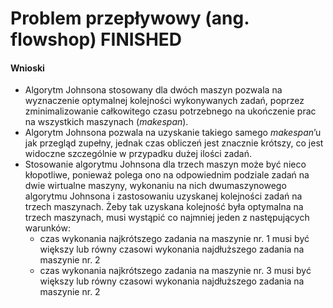 # Problem przepływowy (ang. flowshop) FINISHED


#### Wnioski
- Algorytm Johnsona stosowany dla dwóch maszyn pozwala na wyznaczenie optymalnej kolejności wykonywanych zadań, poprzez zminimalizowanie całkowitego czasu potrzebnego na ukończenie prac na wszystkich maszynach (*makespan*).
- Algorytm Johnsona pozwala na uzyskanie takiego samego *makespan*’u jak przegląd zupełny, jednak czas obliczeń jest znacznie krótszy, co jest widoczne szczególnie w przypadku dużej ilości zadań.
- Stosowanie algorytmu Johnsona dla trzech maszyn może być nieco kłopotliwe, ponieważ polega ono na odpowiednim podziale zadań na dwie wirtualne maszyny, wykonaniu na nich dwumaszynowego algorytmu Johnsona i zastosowaniu uzyskanej kolejności zadań na trzech maszynach. Żeby tak uzyskana kolejność była optymalna na trzech maszynach, musi wystąpić co najmniej jeden z następujących warunków:
  - czas wykonania najkrótszego zadania na maszynie nr. 1 musi być większy lub równy czasowi wykonania najdłuższego zadania na maszynie nr. 2
  - czas wykonania najkrótszego zadania na maszynie nr. 3 musi być większy lub równy czasowi wykonania najdłuższego zadania na maszynie nr. 2

